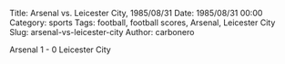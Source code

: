 Title: Arsenal vs. Leicester City, 1985/08/31
Date: 1985/08/31 00:00
Category: sports
Tags: football, football scores, Arsenal, Leicester City
Slug: arsenal-vs-leicester-city
Author: carbonero


Arsenal 1 - 0 Leicester City
